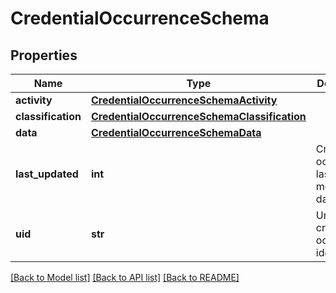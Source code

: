 # CredentialOccurrenceSchema


## Properties
Name | Type | Description | Notes
------------ | ------------- | ------------- | -------------
**activity** | [**CredentialOccurrenceSchemaActivity**](CredentialOccurrenceSchemaActivity.md) |  | 
**classification** | [**CredentialOccurrenceSchemaClassification**](CredentialOccurrenceSchemaClassification.md) |  | [optional] 
**data** | [**CredentialOccurrenceSchemaData**](CredentialOccurrenceSchemaData.md) |  | 
**last_updated** | **int** | Credential occurrence last modification date. | 
**uid** | **str** | Unique credential occurrence identifier. | 

[[Back to Model list]](../README.md#documentation-for-models) [[Back to API list]](../README.md#documentation-for-api-endpoints) [[Back to README]](../README.md)


